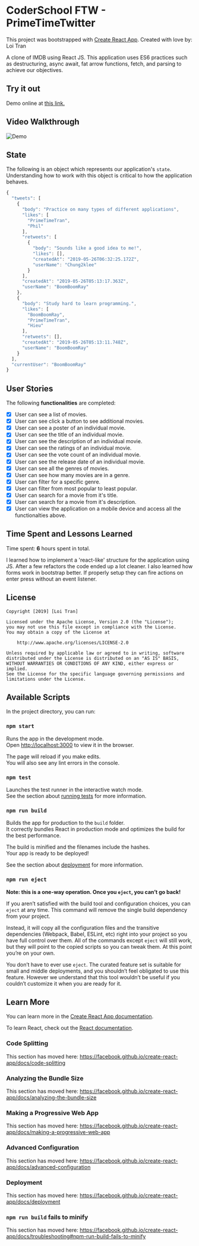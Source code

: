 # CoderSchool FTW -  PrimeTimeTwitter

This project was bootstrapped with [Create React App](https://github.com/facebook/create-react-app).
Created with love by: Loi Tran

A clone of IMDB using React JS. This application uses ES6 practices such as destructuring, async await, fat arrow functions, fetch, and parsing to achieve our objectives.

## Try it out

Demo online at [this link.](https://festive-thompson-5eeb3f.netlify.com/)

## Video Walkthrough

![Demo](./demo.gif)

## State

The following is an object which represents our application's `state`. Understanding how to work with this object is critical to how the application behaves.

```javascript
{
  "tweets": [
    {
      "body": "Practice on many types of different applications",
      "likes": [
        "PrimeTimeTran",
        "Phil"
      ],
      "retweets": [
        {
          "body": "Sounds like a good idea to me!",
          "likes": [],
          "createdAt": "2019-05-26T06:32:25.172Z",
          "userName": "Chung2klee"
        }
      ],
      "createdAt": "2019-05-26T05:13:17.363Z",
      "userName": "BoomBoomRay"
    },
    {
      "body": "Study hard to learn programming.",
      "likes": [
        "BoomBoomRay",
        "PrimeTimeTran",
        "Hieu"
      ],
      "retweets": [],
      "createdAt": "2019-05-26T05:13:11.748Z",
      "userName": "BoomBoomRay"
    }
  ],
  "currentUser": "BoomBoomRay"
}
```

## User Stories

The following **functionalities** are completed:

* [x] User can see a list of movies.
* [x] User can see click a button to see additional movies.
* [x] User can see a poster of an individual movie.
* [x] User can see the title of an individual movie.
* [x] User can see the description of an individual movie.
* [x] User can see the ratings of an individual movie.
* [x] User can see the vote count of an individual movie.
* [x] User can see the release date of an individual movie.
* [x] User can see all the genres of movies.
* [x] User can see how many movies are in a genre.
* [x] User can filter for a specific genre.
* [x] User can filter from most popular to least popular.
* [x] User can search for a movie from it's title.
* [x] User can search for a movie from it's description.
* [x] User can view the application on a mobile device and access all the functionalties above.

## Time Spent and Lessons Learned

Time spent: **6** hours spent in total.

I learned how to implement a 'react-like' structure for the application using JS. After a few refactors the code ended up a lot cleaner. I also learned how forms work in bootstrap better. If properly setup they can fire actions on enter press without an event listener.

## License

    Copyright [2019] [Loi Tran]

    Licensed under the Apache License, Version 2.0 (the "License");
    you may not use this file except in compliance with the License.
    You may obtain a copy of the License at

        http://www.apache.org/licenses/LICENSE-2.0

    Unless required by applicable law or agreed to in writing, software
    distributed under the License is distributed on an "AS IS" BASIS,
    WITHOUT WARRANTIES OR CONDITIONS OF ANY KIND, either express or implied.
    See the License for the specific language governing permissions and
    limitations under the License.


## Available Scripts

In the project directory, you can run:

### `npm start`

Runs the app in the development mode.<br>
Open [http://localhost:3000](http://localhost:3000) to view it in the browser.

The page will reload if you make edits.<br>
You will also see any lint errors in the console.

### `npm test`

Launches the test runner in the interactive watch mode.<br>
See the section about [running tests](https://facebook.github.io/create-react-app/docs/running-tests) for more information.

### `npm run build`

Builds the app for production to the `build` folder.<br>
It correctly bundles React in production mode and optimizes the build for the best performance.

The build is minified and the filenames include the hashes.<br>
Your app is ready to be deployed!

See the section about [deployment](https://facebook.github.io/create-react-app/docs/deployment) for more information.

### `npm run eject`

**Note: this is a one-way operation. Once you `eject`, you can’t go back!**

If you aren’t satisfied with the build tool and configuration choices, you can `eject` at any time. This command will remove the single build dependency from your project.

Instead, it will copy all the configuration files and the transitive dependencies (Webpack, Babel, ESLint, etc) right into your project so you have full control over them. All of the commands except `eject` will still work, but they will point to the copied scripts so you can tweak them. At this point you’re on your own.

You don’t have to ever use `eject`. The curated feature set is suitable for small and middle deployments, and you shouldn’t feel obligated to use this feature. However we understand that this tool wouldn’t be useful if you couldn’t customize it when you are ready for it.

## Learn More

You can learn more in the [Create React App documentation](https://facebook.github.io/create-react-app/docs/getting-started).

To learn React, check out the [React documentation](https://reactjs.org/).

### Code Splitting

This section has moved here: https://facebook.github.io/create-react-app/docs/code-splitting

### Analyzing the Bundle Size

This section has moved here: https://facebook.github.io/create-react-app/docs/analyzing-the-bundle-size

### Making a Progressive Web App

This section has moved here: https://facebook.github.io/create-react-app/docs/making-a-progressive-web-app

### Advanced Configuration

This section has moved here: https://facebook.github.io/create-react-app/docs/advanced-configuration

### Deployment

This section has moved here: https://facebook.github.io/create-react-app/docs/deployment

### `npm run build` fails to minify

This section has moved here: https://facebook.github.io/create-react-app/docs/troubleshooting#npm-run-build-fails-to-minify
